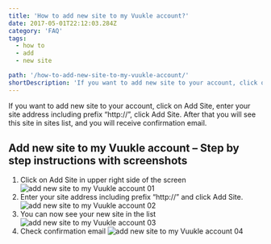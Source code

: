 ```yaml
---
title: 'How to add new site to my Vuukle account?'
date: 2017-05-01T22:12:03.284Z
category: 'FAQ'
tags:
  - how to
  - add
  - new site

path: '/how-to-add-new-site-to-my-vuukle-account/'
shortDescription: 'If you want to add new site to your account, click on Add Site, enter your site address including prefix “http://”, click Add Site.'
---
```


If you want to add new site to your account, click on Add Site, enter your site address including prefix “http://”, click Add Site. After that you will see this site in sites list, and you will receive confirmation email.

## Add new site to my Vuukle account – Step by step instructions with screenshots

1. Click on Add Site in upper right side of the screen
   ![add new site to my Vuukle account 01](/img/how-to-add-new-site-to-my-vuukle-account-img-1.jpg)
2. Enter your site address including prefix “http://” and click Add Site.
   ![add new site to my Vuukle account 02](/img/how-to-add-new-site-to-my-vuukle-account-img-2.jpg)
3. You can now see your new site in the list
   ![add new site to my Vuukle account 03](/img/how-to-add-new-site-to-my-vuukle-account-img-3.jpg)
4. Check confirmation email
   ![add new site to my Vuukle account 04](/img/how-to-add-new-site-to-my-vuukle-account-img-4.jpg)

